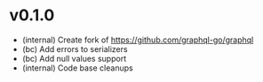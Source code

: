 # v0.1.0

- (internal) Create fork of https://github.com/graphql-go/graphql
- (bc) Add errors to serializers
- (bc) Add null values support
- (internal) Code base cleanups
